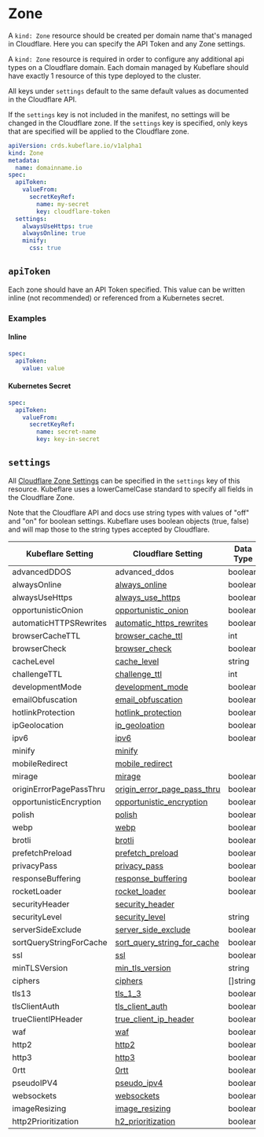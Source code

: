 # Zone

A `kind: Zone` resource should be created per domain name that's managed in Cloudflare.
Here you can specify the API Token and any Zone settings.

A `kind: Zone` resource is required in order to configure any additional api types on a Cloudflare domain.
Each domain managed by Kubeflare should have exactly 1 resource of this type deployed to the cluster.

All keys under `settings` default to the same default values as documented in the Cloudflare API.

If the `settings` key is not included in the manifest, no settings will be changed in the Cloudflare zone.
If the `settings` key is specified, only keys that are specified will be applied to the Cloudflare zone.


```yaml
apiVersion: crds.kubeflare.io/v1alpha1
kind: Zone
metadata:
  name: domainname.io
spec:
  apiToken: 
    valueFrom:
      secretKeyRef:
        name: my-secret
        key: cloudflare-token
  settings:
    alwaysUseHttps: true
    alwaysOnline: true
    minify:
      css: true
```

## `apiToken`

Each zone should have an API Token specified. 
This value can be written inline (not recommended) or referenced from a Kubernetes secret.

### Examples

#### Inline

```yaml
spec:
  apiToken: 
    value: value
```

#### Kubernetes Secret

```yaml
spec:
  apiToken:
    valueFrom:
      secretKeyRef: 
        name: secret-name
        key: key-in-secret
```

## `settings`

All [Cloudflare Zone Settings](https://api.cloudflare.com/#zone-settings-properties) can be specified in the `settings` key of this resource.
Kubeflare uses a lowerCamelCase standard to specify all fields in the Cloudflare Zone.

Note that the Cloudflare API and docs use string types with values of "off" and "on" for boolean settings.
Kubeflare uses boolean objects (true, false) and will map those to the string types accepted by Cloudflare.

| Kubeflare Setting | Cloudflare Setting | Data Type |
|-------------------|--------------------|-----------|
| advancedDDOS | advanced_ddos | boolean
| alwaysOnline | [always_online](https://api.cloudflare.com/#zone-settings-change-always-online-setting) | boolean 
| alwaysUseHttps | [always_use_https](https://api.cloudflare.com/#zone-settings-change-always-use-https-setting) | boolean
| opportunisticOnion | [opportunistic_onion](https://api.cloudflare.com/#zone-settings-change-opportunistic-onion-setting) | boolean
| automaticHTTPSRewrites | [automatic_https_rewrites](https://api.cloudflare.com/#zone-settings-change-automatic-https-rewrites-setting) | boolean
| browserCacheTTL | [browser_cache_ttl](https://api.cloudflare.com/#zone-settings-change-browser-cache-ttl-setting) | int
| browserCheck | [browser_check](https://api.cloudflare.com/#zone-settings-change-browser-check-setting) | boolean
| cacheLevel | [cache_level](https://api.cloudflare.com/#zone-settings-change-cache-level-setting) | string
| challengeTTL | [challenge_ttl](https://api.cloudflare.com/#zone-settings-change-challenge-ttl-setting) | int
| developmentMode |[development_mode](https://api.cloudflare.com/#zone-settings-change-development-mode-setting) | boolean
| emailObfuscation | [email_obfuscation](https://api.cloudflare.com/#zone-settings-change-email-obfuscation-setting) | boolean
| hotlinkProtection | [hotlink_protection](https://api.cloudflare.com/#zone-settings-change-hotlink-protection-setting) | boolean
| ipGeolocation | [ip_geoloation](https://api.cloudflare.com/#zone-settings-change-ip-geolocation-setting) | boolean
| ipv6 | [ipv6](https://api.cloudflare.com/#zone-settings-change-ipv6-setting)| boolean
| minify | [minify](https://api.cloudflare.com/#zone-settings-change-minify-setting) |
| mobileRedirect | [mobile_redirect](https://api.cloudflare.com/#zone-settings-change-mobile-redirect-setting) | 
| mirage | [mirage](https://api.cloudflare.com/#zone-settings-change-mirage-setting) | boolean
| originErrorPagePassThru | [origin_error_page_pass_thru](https://api.cloudflare.com/#zone-settings-change-enable-error-pages-on-setting) | boolean
| opportunisticEncryption | [opportunistic_encryption](https://api.cloudflare.com/#zone-settings-change-opportunistic-encryption-setting) | boolean
| polish | [polish](https://api.cloudflare.com/#zone-settings-change-polish-setting) | boolean
| webp | [webp](https://api.cloudflare.com/#zone-settings-change-webp-setting) | boolean
| brotli | [brotli](https://api.cloudflare.com/#zone-settings-change-brotli-setting) | boolean
| prefetchPreload | [prefetch_preload](https://api.cloudflare.com/#zone-settings-change-prefetch-preload-setting) | boolean
| privacyPass | [privacy_pass](https://api.cloudflare.com/#zone-settings-change-privacy-pass-setting) | boolean
| responseBuffering | [response_buffering](https://api.cloudflare.com/#zone-settings-change-response-buffering-setting) | boolean
| rocketLoader | [rocket_loader](https://api.cloudflare.com/#zone-settings-change-rocket-loader-setting) | boolean
| securityHeader | [security_header](https://api.cloudflare.com/#zone-settings-change-security-header-hsts-setting) |
| securityLevel | [security_level](https://api.cloudflare.com/#zone-settings-change-security-level-setting) | string
| serverSideExclude | [server_side_exclude](https://api.cloudflare.com/#zone-settings-change-server-side-exclude-setting) | boolean
| sortQueryStringForCache | [sort_query_string_for_cache](https://api.cloudflare.com/#zone-settings-change-enable-query-string-sort-setting) | boolean
| ssl | [ssl](https://api.cloudflare.com/#zone-settings-change-ssl-setting) | boolean
| minTLSVersion | [min_tls_version](https://api.cloudflare.com/#zone-settings-change-minimum-tls-version-setting) | string
| ciphers |[ciphers](https://api.cloudflare.com/#zone-settings-change-ciphers-setting) | []string
| tls13 | [tls_1_3](https://api.cloudflare.com/#zone-settings-change-tls-1.3-setting) | boolean
| tlsClientAuth | [tls_client_auth](https://api.cloudflare.com/#zone-settings-change-tls-client-auth-setting) | boolean
| trueClientIPHeader | [true_client_ip_header](https://api.cloudflare.com/#zone-settings-change-true-client-ip-setting) | boolean
| waf | [waf](https://api.cloudflare.com/#zone-settings-change-web-application-firewall-waf-setting) | boolean
| http2 | [http2](https://api.cloudflare.com/#zone-settings-change-http2-setting) | boolean
| http3 | [http3](https://api.cloudflare.com/#zone-settings-change-http3-setting) | boolean
| 0rtt | [0rtt](https://api.cloudflare.com/#zone-settings-change-0-rtt-session-resumption-setting) | boolean
| pseudoIPV4 | [pseudo_ipv4](https://api.cloudflare.com/#zone-settings-change-pseudo-ipv4-setting) | boolean
| websockets | [websockets](https://api.cloudflare.com/#zone-settings-change-websockets-setting) | boolean
| imageResizing | [image_resizing](https://api.cloudflare.com/#zone-settings-change-image-resizing-setting) | boolean
| http2Prioritization | [h2_prioritization](https://api.cloudflare.com/#zone-settings-change-http/2-edge-prioritization-setting) | boolean
